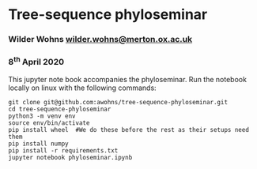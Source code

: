 # Tree-sequence phyloseminar

### Wilder Wohns wilder.wohns@merton.ox.ac.uk 

### 8<sup>th</sup> April 2020

This jupyter note book accompanies the phyloseminar. Run the notebook locally on
 linux with the following commands:
 
 ```shell script
git clone git@github.com:awohns/tree-sequence-phyloseminar.git
cd tree-sequence-phyloseminar
python3 -m venv env
source env/bin/activate
pip install wheel  #We do these before the rest as their setups need them
pip install numpy 
pip install -r requirements.txt
jupyter notebook phyloseminar.ipynb
```

